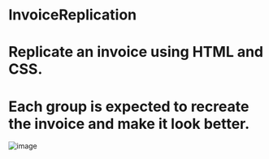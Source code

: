 # InvoiceReplication
# Replicate an invoice using HTML and CSS. 
# Each group is expected to recreate the invoice and make it look better.

![image](https://user-images.githubusercontent.com/106031966/191202987-15980776-e650-460c-b305-bb9b5ecf84f4.png)
